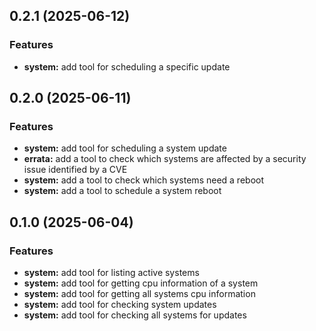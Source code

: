
## 0.2.1 (2025-06-12)

### Features

* **system:** add tool for scheduling a specific update

## 0.2.0 (2025-06-11)

### Features
* **system:** add tool for scheduling a system update
* **errata:** add a tool to check which systems are affected by a security issue identified by a CVE
* **system:** add a tool to check which systems need a reboot
* **system:** add a tool to schedule a system reboot

## 0.1.0 (2025-06-04)

### Features

* **system:** add tool for listing active systems
* **system:** add tool for getting cpu information of a system
* **system:** add tool for getting all systems cpu information
* **system:** add tool for checking system updates
* **system:** add tool for checking all systems for updates
